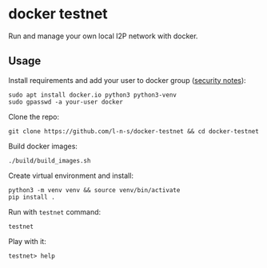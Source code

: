 docker testnet
==============

Run and manage your own local I2P network with docker.


Usage
-----

Install requirements and add your user to docker group ([security notes](https://docs.docker.com/engine/installation/linux/linux-postinstall/)):

    sudo apt install docker.io python3 python3-venv
    sudo gpasswd -a your-user docker

Clone the repo: 
    
    git clone https://github.com/l-n-s/docker-testnet && cd docker-testnet

Build docker images:

    ./build/build_images.sh 

Create virtual environment and install:

    python3 -m venv venv && source venv/bin/activate
    pip install .

Run with `testnet` command:

    testnet

Play with it:

    testnet> help
    

